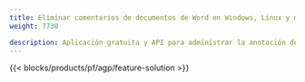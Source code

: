 ```yaml
---
title: Eliminar comentarios de documentos de Word en Windows, Linux y macOS 
weight: 7730

description: Aplicación gratuita y API para administrar la anotación de archivos DOC, DOCX, DOCM, DOTM, RTF, DOT y ODT
---
```


{{< blocks/products/pf/agp/feature-solution >}} 


